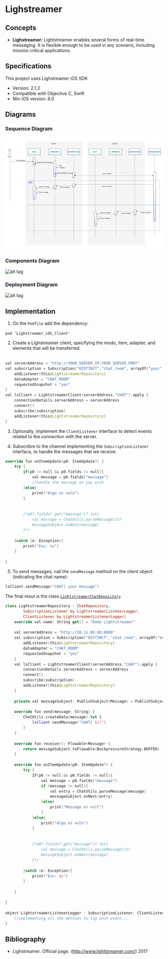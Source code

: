 # Lighstreamer

## Concepts

- __Lighstreamer:__ Lightstreamer enables several forms of real-time messaging. It is flexible enough to be used in any scenario, including mission critical applications.

## Specifications

This project uses Lighstreamer iOS SDK
- Version: 2.1.2
- Compatible with Objective C, Swift
- Min iOS version: 8.0

## Diagrams

### Sequence Diagram

![alt tag](https://raw.githubusercontent.com/Bruno125/Communication-Demo-iOS/master/Documentation/Lightstreamer/Diagrams/Sequence%20Diagram%20Lightstreamer.png)

### Components Diagram

![alt tag](https://raw.githubusercontent.com/Bruno125/Communication-Demo-iOS/master/Documentation/Lightstreamer/Diagrams/Components%20Diagram%20Lightstreamer.png)

### Deployment Diagram

![alt tag](https://raw.githubusercontent.com/Bruno125/Communication-Demo-iOS/master/Documentation/Lightstreamer/Diagrams/Deployment%20Diagram%20Lightstreamer.png)

## Implementation


1. On the `Podfile` add the dependency:

`pod 'Lighstreamer_iOS_Client'`

2. Create a Lighstreamer client, specifying the modo, item, adapter, and elements that will be transferred.

```swift

val serverAddress = "http://YOUR_SERVER_IP:YOUR_SERVER_PORT"
val subscription = Subscription("DISTINCT","chat_room", arrayOf("your","variables")).apply {
    addListener(this@LightstreamerRepository)
    dataAdapter = "CHAT_ROOM"
    requestedSnapshot = "yes"
}
val lsClient = LightstreamerClient(serverAddress,"CHAT").apply {
    connectionDetails.serverAddress = serverAddress
    connect()
    subscribe(subscription)
    addListener(this@LightstreamerRepository)
}


```

3. Optionally, implement the `ClientListener` interface to detect events related to the connection with the server.

4. Subscribre to the channel implementing the `SubscriptionListener` interface, to handle the messages that we receive.

```swift
override fun onItemUpdate(p0: ItemUpdate?) {
    try {
        if(p0 != null && p0.fields != null){
            val message = p0.fields["message"]
            //handle the message as you wish
        }else{
            print("Algo es nulo")
        }


        /*p0?.fields?.get("message")?.let{
            val message = ChatUtils.parseMessage(it)
            messageSubject.onNext(message)
        }*/

    }catch (e: Exception){
        print("Exc: $e")
    }

}

```

5. To send messages, call the `sendMessage` method on the client object (indicating the chat name):

```swift
lsClient.sendMessage("CHAT| your message")
```

The final resut is the class [`LightstreamerChatRepository`](https://github.com/Bruno125/Communication-Demo-Android/blob/documentation/app/src/main/java/com/brunoaybar/chatdemos/data/impl/LighstreamerChatRepository.kt)

```swift
class LightstreamerRepository : ChatRepository,
        SubscriptionListener by LightstreamerListenerLogger,
        ClientListener by LightstreamerListenerLogger{
    override val name: String get() = "Demo Lightstreamer"

    val serverAddress = "http://10.11.80.88:8080"
    val subscription = Subscription("DISTINCT","chat_room", arrayOf("message", "raw_timestamp", "IP","nick")).apply {
        addListener(this@LightstreamerRepository)
        dataAdapter = "CHAT_ROOM"
        requestedSnapshot = "yes"
    }
    val lsClient = LightstreamerClient(serverAddress,"CHAT").apply {
        connectionDetails.serverAddress = serverAddress
        connect()
        subscribe(subscription)
        addListener(this@LightstreamerRepository)
    }

    private val messageSubject: PublishSubject<Message> = PublishSubject.create()

    override fun send(message: String) {
        ChatUtils.createData(message).let {
            lsClient.sendMessage("CHAT| $it")
        }
    }

    override fun receive(): Flowable<Message> {
        return messageSubject.toFlowable(BackpressureStrategy.BUFFER)
    }

    override fun onItemUpdate(p0: ItemUpdate?) {
        try {
            if(p0 != null && p0.fields != null){
                val message = p0.fields["message"]
                if (message != null){
                    val entry = ChatUtils.parseMessage(message)
                    messageSubject.onNext(entry)
                }else{
                    print("Message es null")
                }
            }else{
                print("Algo es nulo")
            }


            /*p0?.fields?.get("message")?.let{
                val message = ChatUtils.parseMessage(it)
                messageSubject.onNext(message)
            }*/

        }catch (e: Exception){
            print("Exc: $e")
        }

    }

}

object LightstreamerListenerLogger : SubscriptionListener, ClientListener{
    //implementing all the methods to log each event...
}

```


## Bibliography

- Lighstreamer. Official page. (http://www.lightstreamer.com/) 2017
